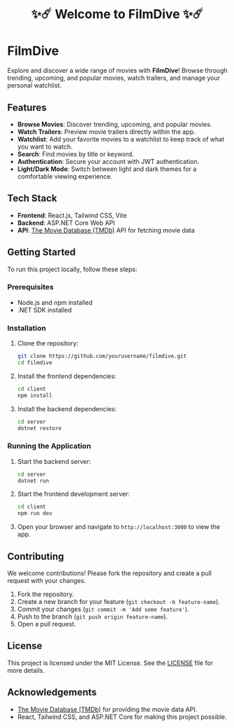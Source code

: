 <h1 align="center">✨☄️ Welcome to FilmDive ✨☄️</h1>

# FilmDive

Explore and discover a wide range of movies with **FilmDive**! Browse through trending, upcoming, and popular movies, watch trailers, and manage your personal watchlist.

## Features

- **Browse Movies**: Discover trending, upcoming, and popular movies.
- **Watch Trailers**: Preview movie trailers directly within the app.
- **Watchlist**: Add your favorite movies to a watchlist to keep track of what you want to watch.
- **Search**: Find movies by title or keyword.
- **Authentication**: Secure your account with JWT authentication.
- **Light/Dark Mode**: Switch between light and dark themes for a comfortable viewing experience.

## Tech Stack

- **Frontend**: React.js, Tailwind CSS, Vite
- **Backend**: ASP.NET Core Web API
- **API**: [The Movie Database (TMDb)](https://www.themoviedb.org/) API for fetching movie data

## Getting Started

To run this project locally, follow these steps:

### Prerequisites

- Node.js and npm installed
- .NET SDK installed

### Installation

1. Clone the repository:

    ```bash
    git clone https://github.com/yourusername/filmdive.git
    cd filmdive
    ```

2. Install the frontend dependencies:

    ```bash
    cd client
    npm install
    ```

3. Install the backend dependencies:

    ```bash
    cd server
    dotnet restore
    ```

### Running the Application

1. Start the backend server:

    ```bash
    cd server
    dotnet run
    ```

2. Start the frontend development server:

    ```bash
    cd client
    npm run dev
    ```

3. Open your browser and navigate to `http://localhost:3000` to view the app.

## Contributing

We welcome contributions! Please fork the repository and create a pull request with your changes.

1. Fork the repository.
2. Create a new branch for your feature (`git checkout -b feature-name`).
3. Commit your changes (`git commit -m 'Add some feature'`).
4. Push to the branch (`git push origin feature-name`).
5. Open a pull request.

## License

This project is licensed under the MIT License. See the [LICENSE](LICENSE) file for more details.

## Acknowledgements

- [The Movie Database (TMDb)](https://www.themoviedb.org/) for providing the movie data API.
- React, Tailwind CSS, and ASP.NET Core for making this project possible.


